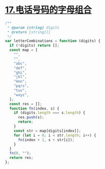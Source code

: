 # [17.电话号码的字母组合](https://leetcode-cn.com/problems/letter-combinations-of-a-phone-number/)

```js
/**
 * @param {string} digits
 * @return {string[]}
 */
var letterCombinations = function (digits) {
  if (!digits) return [];
  const map = [
    "",
    "",
    "abc",
    "def",
    "ghi",
    "jkl",
    "mno",
    "pqrs",
    "tuv",
    "wxyz",
  ];
  const res = [];
  function fn(index, s) {
    if (digits.length === s.length) {
      res.push(s);
      return;
    }
    const str = map[digits[index]];
    for (let i = 0; i < str.length; i++) {
      fn(index + 1, s + str[i]);
    }
  }
  fn(0, "");
  return res;
};
```
